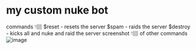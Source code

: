 # my custom nuke bot 
commands 👇🏽
$reset - resets the server 
$spam - raids the server 
$destroy - kicks all and nuke and raid the server
screenshot 👇🏽 of other commands
![image](https://github.com/user-attachments/assets/f69ecc29-7e5c-4161-b5f6-b635385ddb57)
